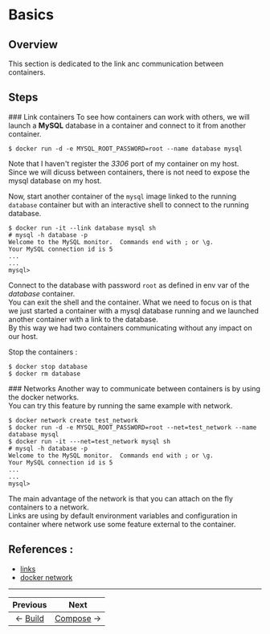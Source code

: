 # Basics

## Overview
This section is dedicated to the link anc communication between containers.

## Steps

### Link containers
To see how containers can work with others, we will launch a **MySQL** database in a container and connect to it from another container.
```
$ docker run -d -e MYSQL_ROOT_PASSWORD=root --name database mysql
```
Note that I haven't register the *3306* port of my container on my host.  
Since we will dicuss between containers, there is not need to expose the mysql database on my host.

Now, start another container of the `mysql` image linked to the running `database` container but with an interactive shell to connect to the running database.
```
$ docker run -it --link database mysql sh
# mysql -h database -p
Welcome to the MySQL monitor.  Commands end with ; or \g.
Your MySQL connection id is 5
...
...
mysql>
```
Connect to the database with password `root` as defined in env var of the *database* container.  
You can exit the shell and the container. What we need to focus on is that we just started a container with a mysql database running and we launched another container with a link to the database.  
By this way we had two containers communicating without any impact on our host.

Stop the containers :
```
$ docker stop database
$ docker rm database
```


### Networks
Another way to communicate between containers is by using the docker networks.  
You can try this feature by running the same example with network.
```
$ docker network create test_network
$ docker run -d -e MYSQL_ROOT_PASSWORD=root --net=test_network --name database mysql
$ docker run -it ---net=test_network mysql sh
# mysql -h database -p
Welcome to the MySQL monitor.  Commands end with ; or \g.
Your MySQL connection id is 5
...
...
mysql>
```
The main advantage of the network is that you can attach on the fly containers to a network.  
Links are using by default environment variables and configuration in container where network use some feature external to the container.

## References :
 * [links](https://docs.docker.com/engine/userguide/networking/default_network/dockerlinks/)
 * [docker network](https://docs.docker.com/engine/userguide/networking/)



___

Previous | Next
:---: | :---:
← [Build](../02_Build) | [Compose](../04_Compose)  →
